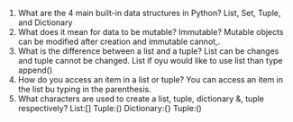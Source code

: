1. What are the 4 main built-in data structures in Python?
List, Set, Tuple, and Dictionary
2. What does it mean for data to be mutable? Immutable?
Mutable objects can be modified after creation and immutable cannot,.
3. What is the difference between a list and a tuple?
List can be changes and tuple cannot be changed.
List if oyu would like to use list than type append()
5. How do you access an item in a list or tuple?
You can access an item in the list bu typing in the parenthesis.
6. What characters are used to create a list, tuple, dictionary &, tuple respectively?
List:[]
Tuple:()
Dictionary:{}
Tuple:()